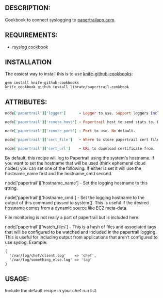 ## DESCRIPTION:

Cookbook to connect syslogging to [papertrailapp.com](https://papertrailapp.com/).

## REQUIREMENTS:

 * [rsyslog cookbook](http://community.opscode.com/cookbooks/rsyslog)

## INSTALLATION

The easiest way to install this is to use [knife-github-cookbooks](https://github.com/websterclay/knife-github-cookbooks):

    gem install knife-github-cookbooks
    knife cookbook github install librato/papertrail-cookbook

## ATTRIBUTES:

```ruby
node['papertrail']['logger']      - Logger to use. Support loggers include: rsyslog. Defaults to rsyslog.

node['papertrail']['remote_host'] - Papertrail host to send stats to. Defaults to 'logs.papertrailapp.com'.

node['papertrail']['remote_port'] - Port to use. No default.

node['papertrail']['cert_file']   - Where to store papertrail cert file..

node['papertrail']['cert_url']    - URL to download certificate from.
```

By default, this recipe will log to Papertrail using the system's
hostname. If you want to set the hostname that will be used (think
ephemeral cloud nodes) you can set one of the following. If either is
set it will use the hostname_name first and the hostname_cmd second.

node['papertrail']['hostname_name'] - Set the logging hostname to this string.

node['papertrail']['hostname_cmd'] - Set the logging hostname to the
output of this command passed to system(). This is useful if the
desired hostname comes from a dynamic source like EC2 meta-data.

File monitoring is not really a part of papertrail but is included here:

node['papertrail']['watch_files'] - This is a hash of files and associated tags
that will be configured to be watched and included in the papertrail logging.
This is useful for including output from applications that aren't configured
to use syslog. Example:

    {
      '/var/log/chef/client.log'    => 'chef',
      '/var/log/something_else.log' => 'tag'
    }

## USAGE:

Include the default recipe in your chef run list.

